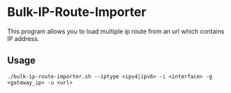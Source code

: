 # Bulk-IP-Route-Importer
This program allows you to load multiple ip route from an url which contains IP address.

## Usage
```
./bulk-ip-route-importer.sh --iptype <ipv4|ipv6> -i <interface> -g <gateway_ip> -u <url>
```
